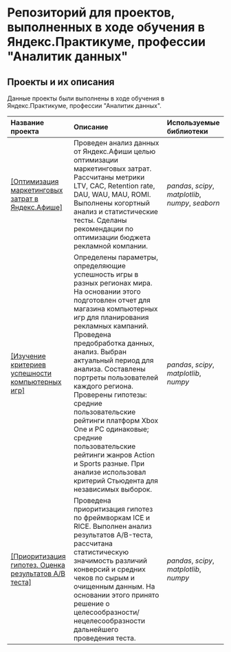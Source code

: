 # Репозиторий для проектов, выполненных в ходе обучения в Яндекс.Практикуме, профессии "Аналитик данных"

## Проекты и их описания

Данные проекты были выполнены в ходе обучения в Яндекс.Практикуме, профессии "Аналитик данных".

| Название проекта | Описание | Используемые библиотеки | 
| :---------------------- | :---------------------- | :---------------------- |
| [[Оптимизация маркетинговых затрат в Яндекс.Афише]](yandex_afisha_project) | Проведен анализ данных от Яндекс.Афиши целью оптимизации маркетинговых затрат. Рассчитаны метрики LTV, CAC, Retention rate, DAU, WAU, MAU, ROMI. Выполнены когортный анализ и статистические тесты. Сделаны рекомендации по оптимизации бюджета рекламной компании. | *pandas*, *scipy*, *matplotlib*, *numpy*, *seaborn*|
| [[Изучение критериев успешности компьютерных игр]](project_gamedev) |Определены параметры, определяющие успешность игры в разных регионах мира. На основании этого подготовлен отчет для магазина компьютерных игр для планирования рекламных кампаний. Проведена предобработка данных, анализ. Выбран актуальный период для анализа. Составлены портреты пользователей каждого региона. Проверены гипотезы: средние пользовательские рейтинги платформ Xbox One и PC одинаковые; средние пользовательские рейтинги жанров Action и Sports разные. При анализе использовал критерий Стьюдента для независимых выборок. | *pandas*, *scipy*, *matplotlib*, *numpy*|
| [[Приоритизация гипотез. Оценка результатов A/B теста]](a_b_test) | Проведена приоритизация гипотез по фреймворкам ICE и RICE. Выполнен анализ результатов A/B-теста, рассчитана статистическую значимость различий конверсий и средних чеков по сырым и очищенным данным. На основании этого принято решение о целесообразности/нецелесообразности дальнейшего проведения теста. | *pandas*, *scipy*, *matplotlib*, *numpy*|
